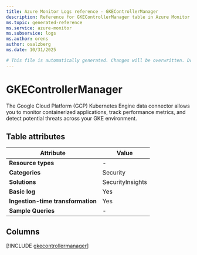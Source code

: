 ```yaml
---
title: Azure Monitor Logs reference - GKEControllerManager
description: Reference for GKEControllerManager table in Azure Monitor Logs.
ms.topic: generated-reference
ms.service: azure-monitor
ms.subservice: logs
ms.author: orens
author: osalzberg
ms.date: 10/31/2025

# This file is automatically generated. Changes will be overwritten. Do not change this file directly.
---
```


# GKEControllerManager

The Google Cloud Platform (GCP) Kubernetes Engine data connector allows you to monitor containerized applications, track performance metrics, and detect potential threats across your GKE environment.


## Table attributes

|Attribute|Value|
|---|---|
|**Resource types**|-|
|**Categories**|Security|
|**Solutions**| SecurityInsights|
|**Basic log**|Yes|
|**Ingestion-time transformation**|Yes|
|**Sample Queries**|-|



## Columns
  
[!INCLUDE [gkecontrollermanager](~/reusable-content/ce-skilling/azure/includes/azure-monitor/reference/tables/gkecontrollermanager-include.md)]
